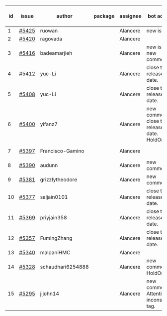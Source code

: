 | id | issue | author | package | assignee | bot advice | created date of issue | target release date | date from target |
| ------ | ------ | ------ | ------ | ------ | ------ | ------ | ------ | :-----: |
| 1 | [#5425](https://github.com/Azure/sdk-release-request/issues/5425) | ruowan |  | Alancere | new issue. | 08-16 | 08-23 |  |
| 2 | [#5420](https://github.com/Azure/sdk-release-request/issues/5420) | ragovada |  | Alancere |  | 08-13 | 08-23 |  |
| 3 | [#5416](https://github.com/Azure/sdk-release-request/issues/5416) | badeamarjieh |  | Alancere | new issue. new comment. | 08-12 | 09-26 |  |
| 4 | [#5412](https://github.com/Azure/sdk-release-request/issues/5412) | yuc-Li |  | Alancere | close to release date. | 08-08 | 08-22 | 2 |
| 5 | [#5408](https://github.com/Azure/sdk-release-request/issues/5408) | yuc-Li |  | Alancere | close to release date. | 08-08 | 08-22 | 2 |
| 6 | [#5400](https://github.com/Azure/sdk-release-request/issues/5400) | yifanz7 |  | Alancere | new comment. close to release date. HoldOn. | 08-07 | 08-22 | 2 |
| 7 | [#5397](https://github.com/Azure/sdk-release-request/issues/5397) | Francisco-Gamino |  | Alancere |  | 08-01 | fail to get. |  |
| 8 | [#5390](https://github.com/Azure/sdk-release-request/issues/5390) | audunn |  | Alancere | new comment. | 07-31 | 08-23 |  |
| 9 | [#5381](https://github.com/Azure/sdk-release-request/issues/5381) | grizzlytheodore |  | Alancere | new comment. | 07-30 | 08-23 |  |
| 10 | [#5377](https://github.com/Azure/sdk-release-request/issues/5377) | saljain0101 |  | Alancere | close to release date. | 07-26 | 08-22 | 2 |
| 11 | [#5369](https://github.com/Azure/sdk-release-request/issues/5369) | priyjain358 |  | Alancere | close to release date. | 07-24 | 08-22 | 2 |
| 12 | [#5357](https://github.com/Azure/sdk-release-request/issues/5357) | FumingZhang |  | Alancere | close to release date. | 07-18 | 08-22 | 2 |
| 13 | [#5340](https://github.com/Azure/sdk-release-request/issues/5340) | malpaniHMC |  | Alancere |  | 07-18 | 08-23 |  |
| 14 | [#5328](https://github.com/Azure/sdk-release-request/issues/5328) | schaudhari6254888 |  | Alancere | new comment. HoldOn. | 07-10 | 08-23 |  |
| 15 | [#5295](https://github.com/Azure/sdk-release-request/issues/5295) | jijohn14 |  | Alancere | new comment. Attention to inconsistent tag. | 06-25 | 08-23 |  |
